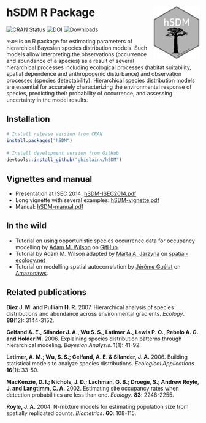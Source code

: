 
<!-- README.md is generated from README.Rmd. Please edit that file -->

# hSDM R Package <img src="man/figures/logo.png" align="right" alt="" width="120" />

[![CRAN
Status](https://www.r-pkg.org/badges/version/hSDM)](https://cran.r-project.org/package=hSDM)
[![DOI](https://zenodo.org/badge/DOI/10.5281/zenodo.594920.svg)](https://doi.org/10.5281/zenodo.594920)
[![Downloads](https://cranlogs.r-pkg.org/badges/hSDM)](https://cran.r-project.org/package=hSDM)

`hSDM` is an R package for estimating parameters of hierarchical
Bayesian species distribution models. Such models allow interpreting the
observations (occurrence and abundance of a species) as a result of
several hierarchical processes including ecological processes (habitat
suitability, spatial dependence and anthropogenic disturbance) and
observation processes (species detectability). Hierarchical species
distribution models are essential for accurately characterizing the
environmental response of species, predicting their probability of
occurrence, and assessing uncertainty in the model results.

## Installation

``` r
# Install release version from CRAN
install.packages("hSDM")

# Install development version from GitHub
devtools::install_github("ghislainv/hSDM")
```

## Vignettes and manual

  - Presentation at ISEC 2014:
    [hSDM-ISEC2014.pdf](https://bioscenemada.cirad.fr/FileTransfer/hSDM-ISEC2014.pdf)
  - Long vignette with several examples:
    [hSDM-vignette.pdf](https://bioscenemada.cirad.fr/FileTransfer/hSDM-vignette.pdf)
  - Manual:
    [hSDM-manual.pdf](https://cloud.r-project.org/web/packages/hSDM/hSDM.pdf)

## In the wild

  - Tutorial on using opportunistic species occurrence data for
    occupancy modelling by [Adam M.
    Wilson](https://github.com/adammwilson) on
    [GitHub](https://github.com/adammwilson/hSDM_Tutorial/blob/master/hSDM_Tutorial.md).
  - Tutorial by Adam M. Wilson adapted by [Marta A.
    Jarzyna](https://www.majarzyna.com/) on
    [spatial-ecology.net](http://spatial-ecology.net/dokuwiki/doku.php?id=wiki:spdistr2)
  - Tutorial on modelling spatial autocorrelation by [Jérôme
    Guélat](https://www.random-nature.net) on
    [Amazonaws](https://rstudio-pubs-static.s3.amazonaws.com/9687_cc323b60e5d542449563ff1142163f05.html).

## Related publications

**Diez J. M. and Pulliam H. R.** 2007. Hierarchical analysis of species
distributions and abundance across environmental gradients. *Ecology*.
**88**(12): 3144-3152.

**Gelfand A. E., Silander J. A., Wu S. S., Latimer A., Lewis P. O.,
Rebelo A. G. and Holder M.** 2006. Explaining species distribution
patterns through hierarchical modeling. *Bayesian Analysis*. **1**(1):
41-92.

**Latimer, A. M.; Wu, S. S.; Gelfand, A. E. & Silander, J. A.** 2006.
Building statistical models to analyze species distributions.
*Ecological Applications*. **16**(1): 33-50.

**MacKenzie, D. I.; Nichols, J. D.; Lachman, G. B.; Droege, S.; Andrew
Royle, J. and Langtimm, C. A.** 2002. Estimating site occupancy rates
when detection probabilities are less than one. *Ecology*. **83**:
2248-2255.

**Royle, J. A.** 2004. N-mixture models for estimating population size
from spatially replicated counts. *Biometrics*. **60**: 108-115.
